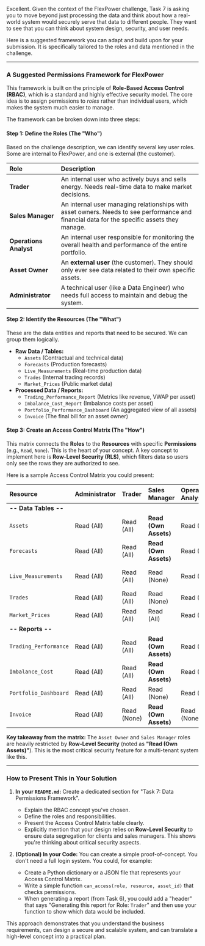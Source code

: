Excellent. Given the context of the FlexPower challenge, Task 7 is asking you to move beyond just processing the data and think about how a real-world system would securely serve that data to different people. They want to see that you can think about system design, security, and user needs.

Here is a suggested framework you can adapt and build upon for your submission. It is specifically tailored to the roles and data mentioned in the challenge.

---

### A Suggested Permissions Framework for FlexPower

This framework is built on the principle of **Role-Based Access Control (RBAC)**, which is a standard and highly effective security model. The core idea is to assign permissions to *roles* rather than individual users, which makes the system much easier to manage.

The framework can be broken down into three steps:

#### Step 1: Define the Roles (The "Who")

Based on the challenge description, we can identify several key user roles. Some are internal to FlexPower, and one is external (the customer).

| Role | Description |
| :--- | :--- |
| **Trader** | An internal user who actively buys and sells energy. Needs real-time data to make market decisions. |
| **Sales Manager** | An internal user managing relationships with asset owners. Needs to see performance and financial data for the specific assets they manage. |
| **Operations Analyst** | An internal user responsible for monitoring the overall health and performance of the entire portfolio. |
| **Asset Owner** | An **external user** (the customer). They should only ever see data related to their own specific assets. |
| **Administrator** | A technical user (like a Data Engineer) who needs full access to maintain and debug the system. |

#### Step 2: Identify the Resources (The "What")

These are the data entities and reports that need to be secured. We can group them logically.

* **Raw Data / Tables:**
    * `Assets` (Contractual and technical data)
    * `Forecasts` (Production forecasts)
    * `Live_Measurements` (Real-time production data)
    * `Trades` (Internal trading records)
    * `Market_Prices` (Public market data)
* **Processed Data / Reports:**
    * `Trading_Performance_Report` (Metrics like revenue, VWAP per asset)
    * `Imbalance_Cost_Report` (Imbalance costs per asset)
    * `Portfolio_Performance_Dashboard` (An aggregated view of all assets)
    * `Invoice` (The final bill for an asset owner)

#### Step 3: Create an Access Control Matrix (The "How")

This matrix connects the **Roles** to the **Resources** with specific **Permissions** (e.g., `Read`, `None`). This is the heart of your concept. A key concept to implement here is **Row-Level Security (RLS)**, which filters data so users only see the rows they are authorized to see.

Here is a sample Access Control Matrix you could present:

| Resource | Administrator | Trader | Sales Manager | Operations Analyst | Asset Owner |
| :--- | :--- | :--- | :--- | :--- | :--- |
| **-- Data Tables --** | | | | | |
| `Assets` | Read (All) | Read (All) | **Read (Own Assets)** | Read (All) | **Read (Own Assets)** |
| `Forecasts` | Read (All) | Read (All) | **Read (Own Assets)** | Read (All) | **Read (Own Assets)** |
| `Live_Measurements` | Read (All) | Read (All) | Read (None) | Read (All) | **Read (Own Assets)** |
| `Trades` | Read (All) | Read (All) | Read (None) | Read (All) | Read (None) |
| `Market_Prices` | Read (All) | Read (All) | Read (All) | Read (All) | Read (None) |
| **-- Reports --** | | | | | |
| `Trading_Performance`| Read (All) | Read (All) | **Read (Own Assets)** | Read (All) | **Read (Own Assets)** |
| `Imbalance_Cost` | Read (All) | Read (All) | **Read (Own Assets)** | Read (All) | **Read (Own Assets)** |
| `Portfolio_Dashboard` | Read (All) | Read (All) | Read (None) | Read (All) | Read (None) |
| `Invoice` | Read (All) | Read (None) | **Read (Own Assets)** | Read (None) | **Read (Own Assets)** |

**Key takeaway from the matrix:** The `Asset Owner` and `Sales Manager` roles are heavily restricted by **Row-Level Security** (noted as **"Read (Own Assets)"**). This is the most critical security feature for a multi-tenant system like this.

---

### How to Present This in Your Solution

1.  **In your `README.md`:** Create a dedicated section for "Task 7: Data Permissions Framework".
    * Explain the RBAC concept you've chosen.
    * Define the roles and responsibilities.
    * Present the Access Control Matrix table clearly.
    * Explicitly mention that your design relies on **Row-Level Security** to ensure data segregation for clients and sales managers. This shows you're thinking about critical security aspects.

2.  **(Optional) In your Code:** You can create a simple proof-of-concept. You don't need a full login system. You could, for example:
    * Create a Python dictionary or a JSON file that represents your Access Control Matrix.
    * Write a simple function `can_access(role, resource, asset_id)` that checks permissions.
    * When generating a report (from Task 6), you could add a "header" that says "Generating this report for Role: `Trader`" and then use your function to show which data would be included.

This approach demonstrates that you understand the business requirements, can design a secure and scalable system, and can translate a high-level concept into a practical plan.